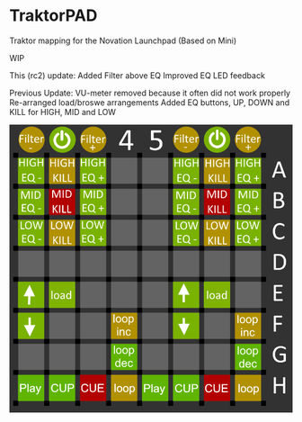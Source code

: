 # TraktorPAD
Traktor mapping for the Novation Launchpad (Based on Mini)

WIP

This (rc2) update:
Added Filter above EQ
Improved EQ LED feedback

Previous Update:
VU-meter removed because it often did not work properly
Re-arranged load/broswe arrangements
Added EQ buttons, UP, DOWN and KILL for HIGH, MID and LOW


![Preview](https://github.com/Patrik356b/TraktorPAD/blob/rc2/launchpad-mini_key-layout-DEFAULT.png)
